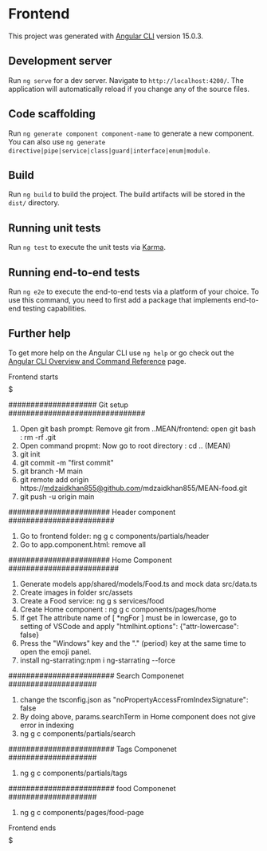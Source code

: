 # Frontend

This project was generated with [Angular CLI](https://github.com/angular/angular-cli) version 15.0.3.

## Development server

Run `ng serve` for a dev server. Navigate to `http://localhost:4200/`. The application will automatically reload if you change any of the source files.

## Code scaffolding

Run `ng generate component component-name` to generate a new component. You can also use `ng generate directive|pipe|service|class|guard|interface|enum|module`.

## Build

Run `ng build` to build the project. The build artifacts will be stored in the `dist/` directory.

## Running unit tests

Run `ng test` to execute the unit tests via [Karma](https://karma-runner.github.io).

## Running end-to-end tests

Run `ng e2e` to execute the end-to-end tests via a platform of your choice. To use this command, you need to first add a package that implements end-to-end testing capabilities.

## Further help

To get more help on the Angular CLI use `ng help` or go check out the [Angular CLI Overview and Command Reference](https://angular.io/cli) page.

$$$$$$$$$$$$$$$$$$$$$$$$$$$$  Frontend starts $$$$$$$$$$$$$$$$$$$$$$$$$

####################  Git setup ###############################
1. Open git bash prompt: Remove git from ..MEAN/frontend: open git bash : rm -rf .git
2. Open command propmt: Now go to root directory : cd .. (MEAN)
3. git init
4. git commit -m "first commit"
5. git branch -M main
6. git remote add origin https://mdzaidkhan855@github.com/mdzaidkhan855/MEAN-food.git
7. git push -u origin main

####################### Header component ########################
1. Go to frontend folder: ng g c components/partials/header
2. Go to app.component.html: remove all


####################### Home Component #########################
1. Generate models app/shared/models/Food.ts and mock data src/data.ts
2. Create images in folder src/assets
3. Create a Food service: ng g s services/food
4. Create Home component : ng g c components/pages/home
5. If get The attribute name of [ *ngFor ] must be in lowercase, go to setting of VSCode
   and apply "htmlhint.options": {"attr-lowercase": false}
6. Press the "Windows" key and the "." (period) key at the same time to open the emoji panel.
7. install ng-starrating:npm i ng-starrating --force

######################## Search Componenet ####################
1. change the tsconfig.json as "noPropertyAccessFromIndexSignature": false
2. By doing above, params.searchTerm in Home component does not give error in indexing
3. ng g c components/partials/search

######################## Tags Componenet ####################
1. ng g c components/partials/tags

######################## food Componenet ####################
1. ng g c components/pages/food-page

$$$$$$$$$$$$$$$$$$$$$$$$$$$$  Frontend ends $$$$$$$$$$$$$$$$$$$$$$$$$
